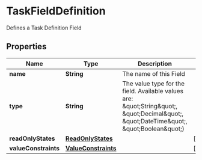 

# TaskFieldDefinition

Defines a Task Definition Field

## Properties

| Name | Type | Description | Notes |
|------------ | ------------- | ------------- | -------------|
|**name** | **String** | The name of this Field |  |
|**type** | **String** | The value type for the field. Available values are: \&quot;String\&quot;, \&quot;Decimal\&quot;, \&quot;DateTime\&quot;, \&quot;Boolean\&quot;) |  |
|**readOnlyStates** | [**ReadOnlyStates**](ReadOnlyStates.md) |  |  [optional] |
|**valueConstraints** | [**ValueConstraints**](ValueConstraints.md) |  |  [optional] |



